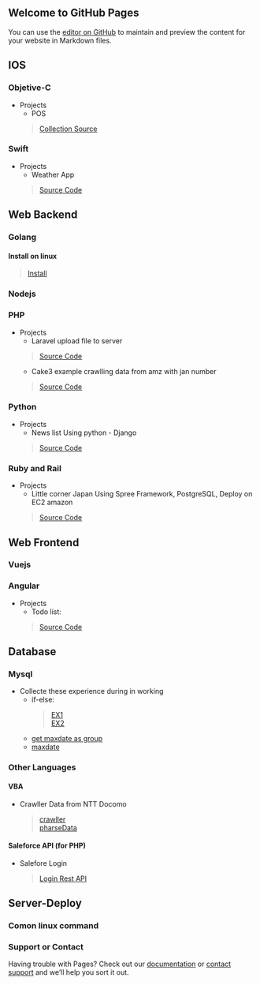 ## Welcome to GitHub Pages

You can use the [editor on GitHub](https://github.com/thanhtungka91/homepage/edit/master/index.md) to maintain and preview the content for your website in Markdown files.


## IOS 
### Objetive-C 
* Projects 
  * POS 
  >[Collection Source](https://github.com/thanhtungka91/objectiveCExperience)
### Swift 
* Projects 
  * Weather App 
  >[Source Code](https://github.com/thanhtungka91/weather)

## Web Backend 

### Golang 
 #### Install on linux 
  >[Install](https://gist.github.com/thanhtungka91/5b0901f9607d6337c6a0e38ba60e7384)
### Nodejs 
### PHP 
* Projects 
  * Laravel upload file to server 
   > [Source Code](https://github.com/thanhtungka91/project-laravel)
  * Cake3 example crawlling data from amz with jan number
  > [Source Code](https://github.com/thanhtungka91/smartshopping)
### Python 
* Projects 
  * News list 
  Using python - Django 
   > [Source Code](https://github.com/thanhtungka91/ReachLocal)
### Ruby and Rail
* Projects 
  * Little corner Japan 
  Using Spree Framework, PostgreSQL, Deploy on EC2 amazon 
  > [Source Code](https://github.com/thanhtungka91/littlecornerjapan)
## Web Frontend 
### Vuejs 
### Angular 
* Projects 
  * Todo list:   
  > [Source Code](https://github.com/thanhtungka91/quickstart)
## Database
### Mysql 
* Collecte these experience during in working 
  * if-else: 
    > [EX1](https://gist.github.com/thanhtungka91/30f2ddf8f8d96cf75e0b2a80f12befcd)   
    > [EX2](https://gist.github.com/thanhtungka91/30f2ddf8f8d96cf75e0b2a80f12befcd)    
  * [get maxdate as group](https://gist.github.com/thanhtungka91/30f2ddf8f8d96cf75e0b2a80f12befcd2)
  * [maxdate](https://gist.github.com/thanhtungka91/d89dd11f9503b4f556b5b350f5738440)
### Other Languages 
#### VBA 
* Crawller Data from NTT Docomo 
  >[crawller](https://gist.github.com/thanhtungka91/d1589fa0d08dfecf5f93845ac9600295)   
  >[pharseData](https://gist.github.com/thanhtungka91/8e825de0f988182db48a2247f8588a72)    
#### Saleforce API (for PHP) 
* Salefore Login 
  >[Login Rest API](https://gist.github.com/thanhtungka91/91a4820ca2b8352c313db7e6992b5ecd)   
## Server-Deploy 
### Comon linux command 


### Support or Contact

Having trouble with Pages? Check out our [documentation](https://help.github.com/categories/github-pages-basics/) or [contact support](https://github.com/contact) and we’ll help you sort it out.
